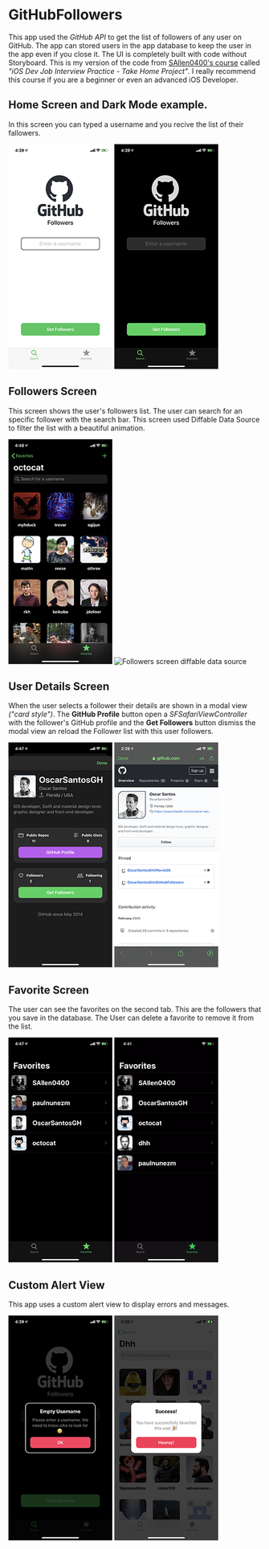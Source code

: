 # GitHubFollowers

This app used the _GitHub API_ to get the list of followers of any user on GitHub. The app can stored users in the app database to keep the user in the app even if you close it. The UI is completely built with code without Storyboard. This is my version of the code from [SAllen0400's course](https://seanallen.teachable.com/) called _"iOS Dev Job Interview Practice - Take Home Project"_. I really recommend this course if you are a beginner or even an advanced iOS Developer.


## Home Screen and Dark Mode example.

In this screen you can typed a username and you recive the list of their fallowers.

![Light Mode Home](https://github.com/OscarSantosGH/imagesAndGifs/blob/master/GHFollowers/GHHomeScreen.PNG?raw=true "Light Mode Home")
![Dark Mode Home](https://github.com/OscarSantosGH/imagesAndGifs/blob/master/GHFollowers/GHHomeScreenDark.PNG?raw=true "Dark Mode Home")


## Followers Screen

This screen shows the user's followers list. The user can search for an specific follower with the search bar. This screen used Diffable Data Source to filter the list with a beautiful animation.

![Followers screen image](https://github.com/OscarSantosGH/imagesAndGifs/blob/master/GHFollowers/GHFollowersList.PNG?raw=true "Followers screen image")
![Followers screen diffable data source](https://github.com/OscarSantosGH/imagesAndGifs/blob/master/GHFollowers/GHdiffableDataSource.gif?raw=true "Followers screen diffable data source")


## User Details Screen

When the user selects a follower their details are shown in a modal view _("card style")_. The **GitHub Profile** button open a _SFSafariViewController_ with the follower's GitHub profile and the **Get Followers** button dismiss the modal view an reload the Follower list with this user followers.

![User Info image](https://github.com/OscarSantosGH/imagesAndGifs/blob/master/GHFollowers/GHInfoScreen.PNG?raw=true "User Info image")
![SafariVC image](https://github.com/OscarSantosGH/imagesAndGifs/blob/master/GHFollowers/GHsafariVC.PNG?raw=true "SafariVC image image")

## Favorite Screen

The user can see the favorites on the second tab. This are the followers that you save in the database. The User can delete a favorite to remove it from the list.

![Favorite image](https://github.com/OscarSantosGH/imagesAndGifs/blob/master/GHFollowers/GHFavorites.PNG?raw=true "Favorite image")
![Delete Favorite image](https://github.com/OscarSantosGH/imagesAndGifs/blob/master/GHFollowers/GHdeleteFavorite.gif?raw=true "Delete Favorite image")

## Custom Alert View

This app uses a custom alert view to display errors and messages.

![Custom Alert image](https://github.com/OscarSantosGH/imagesAndGifs/blob/master/GHFollowers/GHCustomAlertView.PNG?raw=true "Custom Alert image")
![Custom Alert image 2](https://github.com/OscarSantosGH/imagesAndGifs/blob/master/GHFollowers/GHCustomAlertView2.PNG?raw=true "Custom Alert image 2")



